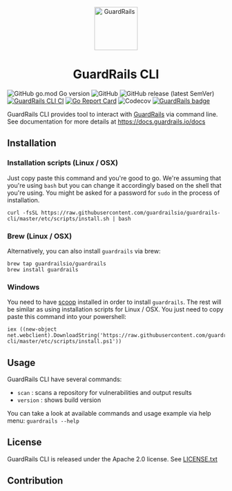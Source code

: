 <p align="center">
    <p align="center">
        <img src="https://www.guardrails.io/assets/images/logo-color.png" alt="GuardRails" title="GuardRails" height="100px" align="center"/>
    </p>
    <h1 align="center"><b>GuardRails CLI</b></h1>
</p>

![GitHub go.mod Go version](https://img.shields.io/github/go-mod/go-version/guardrailsio/guardrails-cli)
![GitHub](https://img.shields.io/github/license/guardrailsio/guardrails-cli)
![GitHub release (latest SemVer)](https://img.shields.io/github/v/release/guardrailsio/guardrails-cli?sort=semver)
[![GuardRails CLI CI](https://github.com/guardrailsio/guardrails-cli/actions/workflows/ci.yaml/badge.svg)](https://github.com/guardrailsio/guardrails-cli/actions/workflows/ci.yaml)
[![Go Report Card](https://goreportcard.com/badge/github.com/guardrailsio/guardrails-cli)](https://goreportcard.com/report/github.com/guardrailsio/guardrails-cli) 
![Codecov](https://img.shields.io/codecov/c/github/guardrailsio/guardrails-cli?token=3c5e84bf-caa3-4a07-ace2-64f67b86a244)
[![GuardRails badge](https://api.guardrails.io/v2/badges/145474?token=5cdcd3c9f602bdf5dd4ec8a7d19e2e6599e571a73e8c9751f5b6d04deaf68aa6)](https://dashboard.guardrails.io/gh/guardrailsio/repos/145474)

GuardRails CLI provides tool to interact with [GuardRails](https://www.guardrails.io) via command line. See documentation for more details at https://docs.guardrails.io/docs
## Installation

### Installation scripts (Linux / OSX)

Just copy paste this command and you're good to go. We're assuming that you're using `bash` but you can change it accordingly based on the shell that you're using. You might be asked for a password for `sudo` in the process of installation.

```
curl -fsSL https://raw.githubusercontent.com/guardrailsio/guardrails-cli/master/etc/scripts/install.sh | bash
```

### Brew (Linux / OSX)

Alternatively, you can also install `guardrails` via brew:

```
brew tap guardrailsio/guardrails
brew install guardrails
```

### Windows

You need to have [scoop](https://scoop.sh) installed in order to install `guardrails`. The rest will be similar as using installation scripts for Linux / OSX. You just need to copy paste this command into your powershell:

```
iex ((new-object net.webclient).DownloadString('https://raw.githubusercontent.com/guardrailsio/guardrails-cli/master/etc/scripts/install.ps1'))
```

## Usage

GuardRails CLI have several commands:

- `scan` : scans a repository for vulnerabilities and output results
- `version` : shows build version
 
You can take a look at available commands and usage example via help menu: `guardrails --help` 

## License

GuardRails CLI is released under the Apache 2.0 license. See [LICENSE.txt](https://github.com/guardrailsio/guardrails-cli/blob/master/LICENSE.txt)

## Contribution